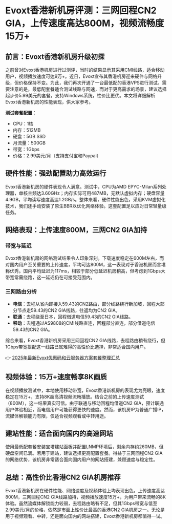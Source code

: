 # Evoxt香港新机房评测：三网回程CN2 GIA，上传速度高达800M，视频流畅度15万+

## 前言：Evoxt香港新机房升级初探

之前曾对Evoxt香港机房进行过测评，当时的结果显示其采用CMI线路，适合移动用户，视频播放速度可达9万+。近日，Evoxt宣布其香港机房迎来硬件与网络升级，但价格保持不变。为此，我们再次开通了一台最低配的香港VPS进行测试。需要注意的是，最低配套餐适合测试线路与网速，而对于更高需求的场景，建议选择起步价5.99美元的套餐，支持Windows系统，性价比更优。本文将详细解析Evoxt香港新机房的性能表现，供大家参考。

**测试套餐配置**：
- CPU：1核  
- 内存：512MB  
- 硬盘：5GB SSD  
- 月流量：500GB  
- 带宽：1Gbps  
- 价格：2.99美元/月（支持支付宝和Paypal）

## 硬件性能：强劲配置助力高效运行

Evoxt香港新机房的硬件表现令人满意。测试中，CPU为AMD EPYC-Milan系列处理器，单核主频达3.60GHz；内存实际可用487MB，无默认虚拟内存；硬盘容量4.9GB，平均读写速度高达1.2GB/s。整体来看，硬件性能出色，采用KVM虚拟化技术，我们还手动安装了原生BBR以优化网络体验。这套配置足以应对日常轻量级任务。

## 网络表现：上传速度800M，三网CN2 GIA加持

### 带宽与延迟

Evoxt香港新机房的网络测试结果令人印象深刻。下载速度稳定在600M左右，而对国内用户至关重要的上传速度，平均可达800M，这一表现对于香港机房而言堪称优秀。国内平均延迟为117ms，相较于部分低延迟机房稍高，但考虑到1Gbps大带宽常需绕路，这一延迟仍在可接受范围内。

### 三网路由分析

- **电信**：去程从省内即接入59.43的CN2路由，部分线路绕行新加坡，回程大部分节点走59.43的CN2 GIA线路，往返均为CN2 GIA。
- **联通**：去程绕至日本，回程借道电信59.43的CN2 GIA线路。
- **移动**：去程通过AS9808的CMI线路直连，回程部分直连，部分借道电信59.43的CN2 GIA。

综合来看，Evoxt香港新机房采用三网回程CN2 GIA线路，去程路由稍有绕行，但1Gbps带宽搭配这一线路已属难得的高性价比选择，非常适合国内用户。

👉 [2025年最新Evoxt优惠码和云服务器方案套餐整理汇总](https://bit.ly/evoxt)

## 视频体验：15万+速度畅享8K画质

在视频播放测试中，本地使用移动带宽，Evoxt香港新机房的表现尤为亮眼，速度稳定在15万+，支持8K超高清视频流畅播放。结合之前的上传速度测试（800M），这一结果真实可信。由于联通与移动回程均借道CN2 GIA，预计联通用户体验相近，而电信用户可能获得更快的速度。然而，该机房IP为普通广播IP，流媒体解锁能力有限，仅适合视频观看或中转用途。

## 建站性能：适合面向国内的高速网站

使用最低配套餐安装宝塔建站面板并配置LNMP环境后，剩余内存约260MB，但硬盘空间已满。若用于建站，建议选择更高配置套餐。得益于三网回程CN2 GIA的网络优势，该机房非常适合面向国内用户的网站搭建，兼顾速度与稳定性。

## 总结：高性价比香港CN2 GIA机房推荐

Evoxt香港新机房在硬件性能、网络速度及视频体验上均表现出色。上传速度高达800M，三网回程CN2 GIA线路加持，视频播放速度15万+，为用户带来流畅的8K体验。虽然流媒体解锁能力较弱，去程路由略有不足，但其1Gbps带宽与低至2.99美元/月的价格，依然是市面上性价比最高的香港CN2 GIA机房之一。无论是用于视频观看、中转，还是面向国内的网站搭建，Evoxt香港新机房都值得一试。